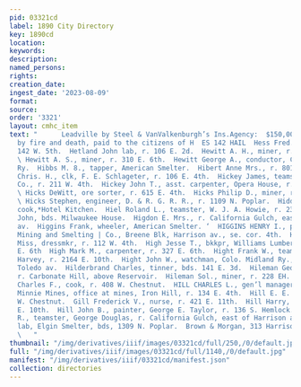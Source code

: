 ```yaml
---
pid: 03321cd
label: 1890 City Directory
key: 1890cd
location: 
keywords: 
description: 
named_persons: 
rights: 
creation_date: 
ingest_date: '2023-08-09'
format: 
source: 
order: '3321'
layout: cmhc_item
text: "      Leadville by Steel & VanValkenburgh’s Ins.Agency:  $150,000 In Losses
  by fire and death, paid to the citizens of H  ES 142 HAIL  Hess Fred. E., grocer,
  142 W. 5th.  Hetland John lab, r. 106 E. 2d.  Hewitt A. H., miner, r. American House.
  \ Hewitt A. S., miner, r. 310 E. 6th.  Hewitt George A., conductor, Colo. Midland
  Ry.  Hibbs M. 8., tapper, American Smelter.  Hibert Anne Mrs., r. 801 W. Elm.  Hick
  Chris. H., clk, F. E. Schlageter, r. 106 E. 4th.  Hickey James, teamster, Cary Hardware
  Co., r. 211 W. 4th.  Hickey John T., asst. carpenter, Opera House, r. 212 N.  ine.
  \ Hicks DeWitt, ore sorter, r. 615 E. 4th.  Hicks Philip D., miner, r. 308 N. Poplar.
  \ Hicks Stephen, engineer, D. & R. G. R. R., r. 1109 N. Poplar.  Hidden Jesse B.,
  cook,*Hotel Kitchen.  Hiel Roland L., teamster, W. J. A. Howie, r. 231 E. 9th.  Hiessen
  John, bds. Milwaukee House.  Higdon E. Mrs., r. California Gulch, east of Harrison
  av.  Higgins Frank, wheeler, American Smelter. ‘  HIGGINS HENRY I., pres’t, American
  Mining and Smelting | Co., Breene Blk, Harrison av., se. cor. 4th.  Higgins Lina
  Miss, dressmkr, r. 112 W. 4th.  High Jesse T., bkkpr, Williams Lumber Co., r. 327
  E. 6th  High Mark M., carpenter, r. 327 E. 6th.  Hight Frank W., teamster, John
  Harvey, r. 2164 E. 10th.  Hight John W., watchman, Colo. Midland Ry., r. 113 N.
  Toledo av.  Hilderbrand Charles, tinner, bds. 141 E. 3d.  Hileman George, miner,
  r. Carbonate Hill, above Reservoir.  Hileman Sol., miner, r. 228 EH. 5th.  Hill
  Charles F., cook, r. 408 W. Chestnut.  HILL CHARLES L., gen’l manager, A. Y. and
  Minnie Mines, office at mines, Iron Hill, r. 134 E. 4th.  Hill E. E. Mrs., r. 405
  W. Chestnut.  Gill Frederick V., nurse, r. 421 E. 11th.  Hill Harry, lab, r. 124
  E. 10th.  Hill John B., painter, George E. Taylor, r. 136 S. Hemlock.  Hill Joseph
  R., teamster, George Douglas, r. California Gulch, east of Harrison av.  Hill Louis,
  lab, Elgin Smelter, bds, 1309 N. Poplar.  Brown & Morgan, 313 Harrison Ave., Furriers
  \   "
thumbnail: "/img/derivatives/iiif/images/03321cd/full/250,/0/default.jpg"
full: "/img/derivatives/iiif/images/03321cd/full/1140,/0/default.jpg"
manifest: "/img/derivatives/iiif/03321cd/manifest.json"
collection: directories
---
```

